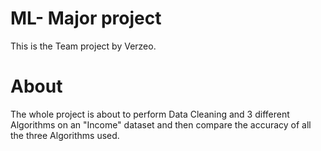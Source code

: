 # ML- Major project

This is the Team project by Verzeo.

# About

The whole project is about to perform Data Cleaning and 3 different Algorithms on an "Income" dataset and then compare the accuracy of all the three Algorithms used.
